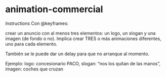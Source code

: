 # animation-commercial

Instructions
Con @keyframes: 

crear un anuncio con al menos tres elementos: un logo, un slogan y una imagen (de fondo o no). 
Implica crear TRES o más animaciones diferentes, uno para cada elemento.

También se le puede dar un delay para que no arranque al momento.

Ejemplo: logo: concesionario PACO, slogan: “nos los quitan de las manos”, imagen: coches que cruzan